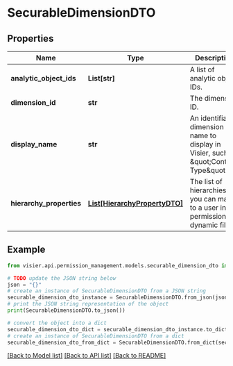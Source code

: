 # SecurableDimensionDTO


## Properties

Name | Type | Description | Notes
------------ | ------------- | ------------- | -------------
**analytic_object_ids** | **List[str]** | A list of analytic object IDs. | [optional] 
**dimension_id** | **str** | The dimension ID. | [optional] 
**display_name** | **str** | An identifiable dimension name to display in Visier, such as \&quot;Contract Type\&quot;. | [optional] 
**hierarchy_properties** | [**List[HierarchyPropertyDTO]**](HierarchyPropertyDTO.md) | The list of hierarchies you can map to a user in a permission&#39;s dynamic filter. | [optional] 

## Example

```python
from visier.api.permission_management.models.securable_dimension_dto import SecurableDimensionDTO

# TODO update the JSON string below
json = "{}"
# create an instance of SecurableDimensionDTO from a JSON string
securable_dimension_dto_instance = SecurableDimensionDTO.from_json(json)
# print the JSON string representation of the object
print(SecurableDimensionDTO.to_json())

# convert the object into a dict
securable_dimension_dto_dict = securable_dimension_dto_instance.to_dict()
# create an instance of SecurableDimensionDTO from a dict
securable_dimension_dto_from_dict = SecurableDimensionDTO.from_dict(securable_dimension_dto_dict)
```
[[Back to Model list]](../README.md#documentation-for-models) [[Back to API list]](../README.md#documentation-for-api-endpoints) [[Back to README]](../README.md)


